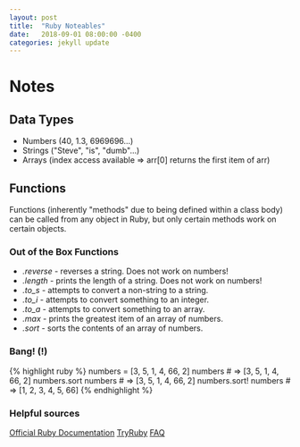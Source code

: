 ```yaml
---
layout: post
title:  "Ruby Noteables"
date:   2018-09-01 08:00:00 -0400
categories: jekyll update
---
```


# Notes

## Data Types
* Numbers (40, 1.3, 6969696...)
* Strings ("Steve", "is", "dumb"...)
* Arrays (index access available => arr[0] returns the first item of arr)

## Functions
Functions (inherently "methods" due to being defined within a class body) can be
called from any object in Ruby, but only certain methods work on certain objects.

### Out of the Box Functions
* <String>_.reverse_ - reverses a string. Does not work on numbers!
* <String>_.length_ - prints the length of a string. Does not work on numbers!
* _.to_s_ - attempts to convert a non-string to a string.
* _.to_i_ - attempts to convert something to an integer.
* _.to_a_ - attempts to convert something to an array.
* <Array>_.max_ - prints the greatest item of an array of numbers.
* <Array>_.sort_ - sorts the contents of an array of numbers.

### Bang! (!)
{% highlight ruby %}
numbers = [3, 5, 1, 4, 66, 2]
numbers   # => [3, 5, 1, 4, 66, 2]
numbers.sort
numbers   # => [3, 5, 1, 4, 66, 2]
numbers.sort!
numbers   # => [1, 2, 3, 4, 5, 66]
{% endhighlight %}


### Helpful sources
[Official Ruby Documentation](https://www.ruby-lang.org/en/documentation/)
[TryRuby](https://ruby.github.io/TryRuby/)
[FAQ](https://www.ruby-lang.org/en/documentation/faq/1/)
